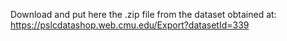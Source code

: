 Download and put here the .zip file from the dataset obtained at: https://pslcdatashop.web.cmu.edu/Export?datasetId=339
